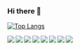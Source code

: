 ### Hi there 👋

[![Top Langs](https://github-readme-stats.vercel.app/api/top-langs/?username=anuraghazra&layout=compact)](https://github.com/anuraghazra/github-readme-stats)

<img align=left src="https://img.shields.io/badge/HTML5-E34F26?style=for-the-badge&logo=html5&logoColor=white"/>
<img align=left src="https://img.shields.io/badge/CSS3-1572B6?style=for-the-badge&logo=css3&logoColor=white"/>
<img align=left src="https://img.shields.io/badge/React-20232A?style=for-the-badge&logo=react&logoColor=61DAFB"/>
<img align=left src="https://img.shields.io/badge/JavaScript-323330?style=for-the-badge&logo=javascript&logoColor=F7DF1E"/>
<img align=left src="https://img.shields.io/badge/Node.js-339933?style=for-the-badge&logo=nodedotjs&logoColor=white"/>
<img align=left src="https://img.shields.io/badge/MongoDB-4EA94B?style=for-the-badge&logo=mongodb&logoColor=white"/>
<img align=left src="https://img.shields.io/badge/PostgreSQL-316192?style=for-the-badge&logo=postgresql&logoColor=white"/>
<img align=left src="https://img.shields.io/badge/Express.js-000000?style=for-the-badge&logo=express&logoColor=white"/>


<!--
**ShonBarkan/ShonBarkan** is a ✨ _special_ ✨ repository because its `README.md` (this file) appears on your GitHub profile.

Here are some ideas to get you started:

- 🔭 I’m currently working on ...
- 🌱 I’m currently learning ...
- 👯 I’m looking to collaborate on ...
- 🤔 I’m looking for help with ...
- 💬 Ask me about ...
- 📫 How to reach me: ...
- 😄 Pronouns: ...
- ⚡ Fun fact: ...
-->
